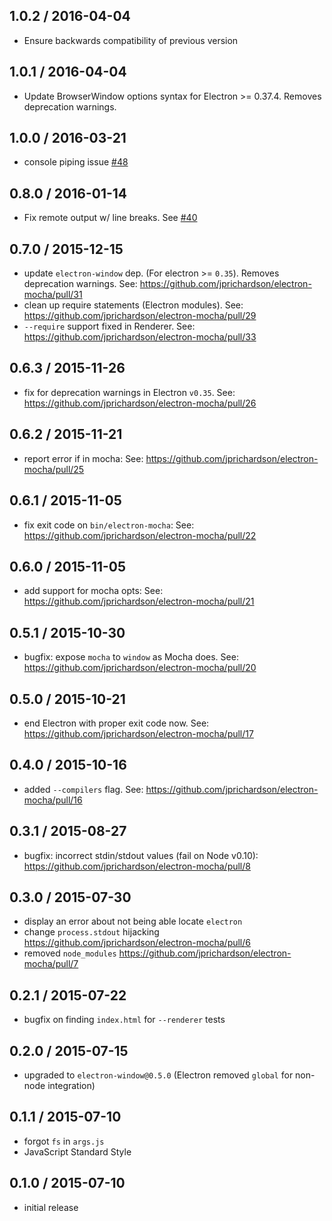 1.0.2 / 2016-04-04
------------------
- Ensure backwards compatibility of previous version

1.0.1 / 2016-04-04
------------------
- Update BrowserWindow options syntax for Electron >= 0.37.4. Removes deprecation warnings.

1.0.0 / 2016-03-21
------------------
- console piping issue [#48][#48]

0.8.0 / 2016-01-14
------------------
- Fix remote output w/ line breaks. See [#40][#40]

0.7.0 / 2015-12-15
------------------
- update `electron-window` dep. (For electron >= `0.35`). Removes deprecation warnings. See: https://github.com/jprichardson/electron-mocha/pull/31
- clean up require statements (Electron modules). See: https://github.com/jprichardson/electron-mocha/pull/29
- `--require` support fixed in Renderer. See: https://github.com/jprichardson/electron-mocha/pull/33

0.6.3 / 2015-11-26
------------------
- fix for deprecation warnings in Electron `v0.35`. See: https://github.com/jprichardson/electron-mocha/pull/26

0.6.2 / 2015-11-21
------------------
- report error if in mocha: See: https://github.com/jprichardson/electron-mocha/pull/25

0.6.1 / 2015-11-05
------------------
- fix exit code on `bin/electron-mocha`: See: https://github.com/jprichardson/electron-mocha/pull/22

0.6.0 / 2015-11-05
------------------
- add support for mocha opts: See: https://github.com/jprichardson/electron-mocha/pull/21

0.5.1 / 2015-10-30
------------------
- bugfix: expose `mocha` to `window` as Mocha does. See: https://github.com/jprichardson/electron-mocha/pull/20

0.5.0 / 2015-10-21
------------------
- end Electron with proper exit code now. See: https://github.com/jprichardson/electron-mocha/pull/17

0.4.0 / 2015-10-16
------------------
- added `--compilers` flag. See: https://github.com/jprichardson/electron-mocha/pull/16

0.3.1 / 2015-08-27
------------------
- bugfix: incorrect stdin/stdout values (fail on Node v0.10): https://github.com/jprichardson/electron-mocha/pull/8

0.3.0 / 2015-07-30
------------------
- display an error about not being able locate `electron`
- change `process.stdout` hijacking https://github.com/jprichardson/electron-mocha/pull/6
- removed `node_modules` https://github.com/jprichardson/electron-mocha/pull/7

0.2.1 / 2015-07-22
------------------
- bugfix on finding `index.html` for `--renderer` tests

0.2.0 / 2015-07-15
------------------
- upgraded to `electron-window@0.5.0` (Electron removed `global` for non-node integration)

0.1.1 / 2015-07-10
-------------------
- forgot `fs` in `args.js`
- JavaScript Standard Style

0.1.0 / 2015-07-10
------------------
- initial release

<!--- addressing intellij and tee console issue -->
[#48]: https://github.com/jprichardson/electron-mocha/pull/48
<!--- No console output on Windows -->
[#47]: https://github.com/jprichardson/electron-mocha/issues/47
<!--- npm install fails with npm@3.3.6 and node@5.0.0 -->
[#46]: https://github.com/jprichardson/electron-mocha/issues/46
<!--- Generate index.html for renderer tests, and pass relative paths to sc… -->
[#45]: https://github.com/jprichardson/electron-mocha/pull/45
<!--- Usage with Istanbul -->
[#44]: https://github.com/jprichardson/electron-mocha/issues/44
<!--- Add feature to test AMD modules using mocha -->
[#43]: https://github.com/jprichardson/electron-mocha/issues/43
<!--- Add LICENSE file -->
[#42]: https://github.com/jprichardson/electron-mocha/pull/42
<!--- This is really cool tool! I like it .... and just let you know that the LICENSE file is missing :-) -->
[#41]: https://github.com/jprichardson/electron-mocha/issues/41
<!--- Forward to main process.stdout not console.log -->
[#40]: https://github.com/jprichardson/electron-mocha/pull/40
<!--- process.stdout -->
[#39]: https://github.com/jprichardson/electron-mocha/issues/39
<!--- Electron demo app + tests (for main and renderer) -->
[#38]: https://github.com/jprichardson/electron-mocha/pull/38
<!--- Intermittent rmdir errors -->
[#37]: https://github.com/jprichardson/electron-mocha/issues/37
<!--- Add Travis instructions to README -->
[#36]: https://github.com/jprichardson/electron-mocha/pull/36
<!--- Examples of tests written to leverage electron-mocha -->
[#35]: https://github.com/jprichardson/electron-mocha/issues/35
<!--- Modify README with Travis Instructions -->
[#34]: https://github.com/jprichardson/electron-mocha/issues/34
<!--- Add -r/--require support for renderer tests -->
[#33]: https://github.com/jprichardson/electron-mocha/pull/33
<!--- Fix ipc require in renderer -->
[#32]: https://github.com/jprichardson/electron-mocha/pull/32
<!--- Update electron-window -->
[#31]: https://github.com/jprichardson/electron-mocha/pull/31
<!--- remove preferGlobal -->
[#30]: https://github.com/jprichardson/electron-mocha/issues/30
<!--- Cleaner require statements -->
[#29]: https://github.com/jprichardson/electron-mocha/pull/29
<!--- ELIFECYCLE with v0.35.2 on Travis CI -->
[#28]: https://github.com/jprichardson/electron-mocha/issues/28
<!--- Require ipcRenderer instead of ipcMain in the rendered context  -->
[#27]: https://github.com/jprichardson/electron-mocha/pull/27
<!--- Misc things + squash deprecation warning -->
[#26]: https://github.com/jprichardson/electron-mocha/pull/26
<!--- Add error reporting -->
[#25]: https://github.com/jprichardson/electron-mocha/pull/25
<!--- Squash deprecation warning for electron 0.35.0 -->
[#24]: https://github.com/jprichardson/electron-mocha/pull/24
<!--- test 3 fails on OS X  -->
[#23]: https://github.com/jprichardson/electron-mocha/issues/23
<!--- Fixed exit status on running command -->
[#22]: https://github.com/jprichardson/electron-mocha/pull/22
<!--- Add support for mocha.opts -->
[#21]: https://github.com/jprichardson/electron-mocha/pull/21
<!--- Expose mocha to window in renderer context -->
[#20]: https://github.com/jprichardson/electron-mocha/pull/20
<!--- electron-mocha and istanbul/isparta -->
[#19]: https://github.com/jprichardson/electron-mocha/issues/19
<!--- Support `-w, --watch` and `--watch-extensions` args -->
[#18]: https://github.com/jprichardson/electron-mocha/pull/18
<!--- End electron with correct exit code -->
[#17]: https://github.com/jprichardson/electron-mocha/pull/17
<!--- Support `--compilers` arg -->
[#16]: https://github.com/jprichardson/electron-mocha/pull/16
<!--- Support for --compilers js:babel/register -->
[#15]: https://github.com/jprichardson/electron-mocha/issues/15
<!--- Add option to show browser window and report there? -->
[#14]: https://github.com/jprichardson/electron-mocha/issues/14
<!--- --require option not apply to renderer process -->
[#13]: https://github.com/jprichardson/electron-mocha/issues/13
<!--- README clairifcation: jsdom as prerequisite for testing renderer? -->
[#12]: https://github.com/jprichardson/electron-mocha/issues/12
<!--- Cannot run in cygwin on Windows? -->
[#11]: https://github.com/jprichardson/electron-mocha/issues/11
<!--- Is there a way to run electron-mocha part of gulp build? -->
[#10]: https://github.com/jprichardson/electron-mocha/issues/10
<!--- Coffeescript support -->
[#9]: https://github.com/jprichardson/electron-mocha/pull/9
<!--- Prevent error 'Incorrect value for stdio stream: inherit' by using di… -->
[#8]: https://github.com/jprichardson/electron-mocha/pull/8
<!--- Don’t check in node_modules -->
[#7]: https://github.com/jprichardson/electron-mocha/pull/7
<!--- Fix socket errors -->
[#6]: https://github.com/jprichardson/electron-mocha/pull/6
<!--- Fix exit code -->
[#5]: https://github.com/jprichardson/electron-mocha/pull/5
<!--- allow local installs of electron-prebuilt -->
[#4]: https://github.com/jprichardson/electron-mocha/issues/4
<!--- Renderer test hang indefinitely -->
[#3]: https://github.com/jprichardson/electron-mocha/issues/3
<!--- Get this working in Travis-CI -->
[#2]: https://github.com/jprichardson/electron-mocha/issues/2
<!--- Set exit code (dependent upon Electron fix) -->
[#1]: https://github.com/jprichardson/electron-mocha/issues/1
